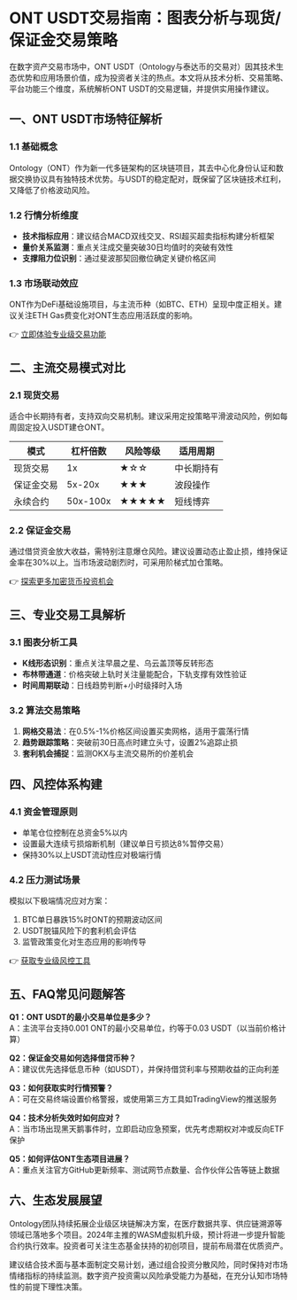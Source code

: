 # ONT USDT交易指南：图表分析与现货/保证金交易策略

在数字资产交易市场中，ONT USDT（Ontology与泰达币的交易对）因其技术生态优势和应用场景价值，成为投资者关注的热点。本文将从技术分析、交易策略、平台功能三个维度，系统解析ONT USDT的交易逻辑，并提供实用操作建议。

## 一、ONT USDT市场特征解析
### 1.1 基础概念
Ontology（ONT）作为新一代多链架构的区块链项目，其去中心化身份认证和数据交换协议具有独特技术优势。与USDT的稳定配对，既保留了区块链技术红利，又降低了价格波动风险。

### 1.2 行情分析维度
- **技术指标应用**：建议结合MACD双线交叉、RSI超买超卖指标构建分析框架
- **量价关系监测**：重点关注成交量突破30日均值时的突破有效性
- **支撑阻力位识别**：通过斐波那契回撤位确定关键价格区间

### 1.3 市场联动效应
ONT作为DeFi基础设施项目，与主流币种（如BTC、ETH）呈现中度正相关。建议关注ETH Gas费变化对ONT生态应用活跃度的影响。

👉 [立即体验专业级交易功能](https://bit.ly/okx_welcome)

## 二、主流交易模式对比
### 2.1 现货交易
适合中长期持有者，支持双向交易机制。建议采用定投策略平滑波动风险，例如每周固定投入USDT建仓ONT。

| 模式        | 杠杆倍数 | 风险等级 | 适用周期   |
|-------------|----------|----------|------------|
| 现货交易    | 1x       | ★☆☆      | 中长期持有 |
| 保证金交易  | 5x-20x   | ★★★      | 波段操作   |
| 永续合约    | 50x-100x | ★★★★★    | 短线博弈   |

### 2.2 保证金交易
通过借贷资金放大收益，需特别注意爆仓风险。建议设置动态止盈止损，维持保证金率在30%以上。当市场波动剧烈时，可采用阶梯式加仓策略。

👉 [探索更多加密货币投资机会](https://bit.ly/okx_welcome)

## 三、专业交易工具解析
### 3.1 图表分析工具
- **K线形态识别**：重点关注早晨之星、乌云盖顶等反转形态
- **布林带通道**：价格突破上轨时关注量能配合，下轨支撑有效性验证
- **时间周期联动**：日线趋势判断+小时级择时入场

### 3.2 算法交易策略
1. **网格交易法**：在0.5%-1%价格区间设置买卖网格，适用于震荡行情
2. **趋势跟踪策略**：突破前30日高点时建立头寸，设置2%追踪止损
3. **套利机会捕捉**：监测OKX与主流交易所的价差机会

## 四、风控体系构建
### 4.1 资金管理原则
- 单笔仓位控制在总资金5%以内
- 设置最大连续亏损熔断机制（建议单日亏损达8%暂停交易）
- 保持30%以上USDT流动性应对极端行情

### 4.2 压力测试场景
模拟以下极端情况应对方案：
1. BTC单日暴跌15%时ONT的预期波动区间
2. USDT脱锚风险下的套利机会评估
3. 监管政策变化对生态应用的影响传导

👉 [获取专业级风控工具](https://bit.ly/okx_welcome)

## 五、FAQ常见问题解答
**Q1：ONT USDT的最小交易单位是多少？**  
A：主流平台支持0.001 ONT的最小交易单位，约等于0.03 USDT（以当前价格计算）

**Q2：保证金交易如何选择借贷币种？**  
A：建议优先选择低息币种（如USDT），并保持借贷利率与预期收益的正向利差

**Q3：如何获取实时行情预警？**  
A：可在交易终端设置价格警报，或使用第三方工具如TradingView的推送服务

**Q4：技术分析失效时如何应对？**  
A：当市场出现黑天鹅事件时，立即启动应急预案，优先考虑期权对冲或反向ETF保护

**Q5：如何评估ONT生态项目进展？**  
A：重点关注官方GitHub更新频率、测试网节点数量、合作伙伴公告等链上数据

## 六、生态发展展望
Ontology团队持续拓展企业级区块链解决方案，在医疗数据共享、供应链溯源等领域已落地多个项目。2024年主推的WASM虚拟机升级，预计将进一步提升智能合约执行效率。投资者可关注生态基金扶持的初创项目，提前布局潜在优质资产。

建议结合技术面与基本面制定交易计划，通过组合投资分散风险，同时保持对市场情绪指标的持续监测。数字资产投资需以风险承受能力为基础，在充分认知市场特性的前提下理性决策。